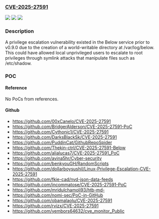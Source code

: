 ### [CVE-2025-27591](https://cve.mitre.org/cgi-bin/cvename.cgi?name=CVE-2025-27591)
![](https://img.shields.io/static/v1?label=Product&message=below&color=blue)
![](https://img.shields.io/static/v1?label=Version&message=0.0.0%20&color=brightgreen)
![](https://img.shields.io/static/v1?label=Vulnerability&message=Incorrect%20Permission%20Assignment%20for%20Critical%20Resource%20(CWE-732)&color=brightgreen)

### Description

A privilege escalation vulnerability existed in the Below service prior to v0.9.0 due to the creation of a world-writable directory at /var/log/below. This could have allowed local unprivileged users to escalate to root privileges through symlink attacks that manipulate files such as /etc/shadow.

### POC

#### Reference
No PoCs from references.

#### Github
- https://github.com/00xCanelo/CVE-2025-27591
- https://github.com/BridgerAlderson/CVE-2025-27591-PoC
- https://github.com/Cythonic1/CVE-2025-27591
- https://github.com/DarksBlackSk/CVE-2025-27591
- https://github.com/PuddinCat/GithubRepoSpider
- https://github.com/Thekin-ctrl/CVE-2025-27591-Below
- https://github.com/alialucas7/CVE-2025-27591_PoC
- https://github.com/avina5hr/Cyber-security
- https://github.com/benkyouGH/RandomScripts
- https://github.com/dollarboysushil/Linux-Privilege-Escalation-CVE-2025-27591
- https://github.com/fkie-cad/nvd-json-data-feeds
- https://github.com/incommatose/CVE-2025-27591-PoC
- https://github.com/mridulchamoli93/htb-md-
- https://github.com/nomi-sec/PoC-in-GitHub
- https://github.com/obamalaolu/CVE-2025-27591
- https://github.com/rvizx/CVE-2025-27591
- https://github.com/yembors64632/cve_monitor_Public


